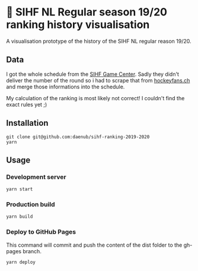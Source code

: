 # 🏒 SIHF NL Regular season 19/20 ranking history visualisation

A visualisation prototype of the history of the SIHF NL regular reason 19/20.

## Data
I got the whole schedule from the [SIHF Game Center](https://www.sihf.ch/de/game-center/national-league/#/results/date/asc/page/0/2020/1/3092/13.09.2019-29.02.2020). Sadly they didn't deliver the number of the round so i had to scrape that from [hockeyfans.ch](http://www.hockeyfans.ch/) and merge those informations into the schedule.

My calculation of the ranking is most likely not correct! I couldn't find the exact rules yet ;)

## Installation

```
git clone git@github.com:daenub/sihf-ranking-2019-2020
yarn
```

## Usage

### Development server

```bash
yarn start
```

### Production build

```bash
yarn build
```

### Deploy to GitHub Pages

This command will commit and push the content of the dist folder to the gh-pages branch.

```bash
yarn deploy
```

